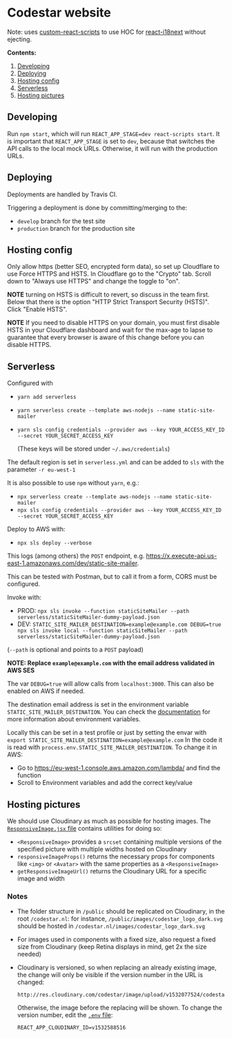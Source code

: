 # Codestar website

Note: uses [custom-react-scripts](https://medium.com/@kitze/configure-create-react-app-without-ejecting-d8450e96196a) to 
use HOC for [react-i18next](https://react.i18next.com/overview/getting-started) without ejecting. 

**Contents:**

1. [Developing](#developing)
1. [Deploying](#deploying)
1. [Hosting config](#hosting-config)
1. [Serverless](#serverless)
1. [Hosting pictures](#hosting-pictures)

## Developing

Run `npm start`, which will run `REACT_APP_STAGE=dev react-scripts start`. It is important that `REACT_APP_STAGE` is set 
to `dev`, because that switches the API calls to the local mock URLs. Otherwise, it will run with the production
URLs.

## Deploying

Deployments are handled by Travis CI.

Triggering a deployment is done by committing/merging to the:

- `develop` branch for the test site
- `production` branch for the production site

## Hosting config

Only allow https (better SEO, encrypted form data), so set up Cloudflare to use Force HTTPS and HSTS.
In Cloudflare go to the "Crypto" tab.
Scroll down to "Always use HTTPS" and change the toggle to "on".

**NOTE** turning on HSTS is difficult to revert, so discuss in the team first.
Below that there is the option "HTTP Strict Transport Security (HSTS)". Click "Enable HSTS".

**NOTE** If you need to disable HTTPS on your domain, you must first disable HSTS in your Cloudflare dashboard and wait 
for the max-age to lapse to guarantee that every browser is aware of this change before you can disable HTTPS.

## Serverless

Configured with

- `yarn add serverless`
- `yarn serverless create --template aws-nodejs --name static-site-mailer`
- `yarn sls config credentials --provider aws --key YOUR_ACCESS_KEY_ID --secret YOUR_SECRET_ACCESS_KEY`

	(These keys will be stored under `~/.aws/credentials`)

The default region is set in `serverless.yml` and can be added to `sls` with the parameter `-r eu-west-1`

It is also possible to use `npm` without `yarn`, e.g.:

- `npx serverless create --template aws-nodejs --name static-site-mailer`
- `npx sls config credentials --provider aws --key YOUR_ACCESS_KEY_ID --secret YOUR_SECRET_ACCESS_KEY`

Deploy to AWS with:

- `npx sls deploy --verbose`

This logs (among others) the `POST` endpoint, e.g. https://x.execute-api.us-east-1.amazonaws.com/dev/static-site-mailer.

This can be tested with Postman, but to call it from a form, CORS must be configured.

Invoke with:

- PROD: `npx sls invoke --function staticSiteMailer --path serverless/staticSiteMailer-dummy-payload.json`
- DEV: `STATIC_SITE_MAILER_DESTINATION=example@example.com DEBUG=true npx sls invoke local --function staticSiteMailer --path serverless/staticSiteMailer-dummy-payload.json`

(`--path` is optional and points to a `POST` payload)

**NOTE: Replace `example@example.com` with the email address validated in AWS SES**

The var `DEBUG=true` will allow calls from `localhost:3000`. This can also be enabled on AWS if needed. 

The destination email address is set in the environment variable `STATIC_SITE_MAILER_DESTINATION`. You can check the [documentation](https://serverless.com/framework/docs/providers/spotinst/guide/variables/#environment-variables) for more information about environment variables.

Locally this can be set in a test profile or just by setting the envar with `export STATIC_SITE_MAILER_DESTINATION=example@example.com` 
In the code it is read with `process.env.STATIC_SITE_MAILER_DESTINATION`. To change it in AWS:

- Go to https://eu-west-1.console.aws.amazon.com/lambda/ and find the function
- Scroll to Environment variables and add the correct key/value

## Hosting pictures

We should use Cloudinary as much as possible for hosting images. The [`ResponsiveImage.jsx` file](src/ResponsiveImage/ResponsiveImage.jsx) contains utilities for doing so:

- `<ResponsiveImage>` provides a `srcset` containing multiple versions of the specified picture with multiple widths hosted on Cloudinary
- `responsiveImageProps()` returns the necessary props for components like `<img>` or `<Avatar>` with the same properties as a `<ResponsiveImage>`
- `getResponsiveImageUrl()` returns the Cloudinary URL for a specific image and width

### Notes

- The folder structure in `/public` should be replicated on Cloudinary, in the root `/codestar.nl`: for instance, `/public/images/codestar_logo_dark.svg` should be hosted in `/codestar.nl/images/codestar_logo_dark.svg`
- For images used in components with a fixed size, also request a fixed size from Cloudinary (keep Retina displays in mind, get 2x the size needed)
- Cloudinary is versioned, so when replacing an already existing image, the change will only be visible if the version number in the URL is changed:

  ```
  http://res.cloudinary.com/codestar/image/upload/v1532077524/codestar.nl/images/codestar_logo_dark.svg
  ```
  
  Otherwise, the image before the replacing will be shown. To change the version number, edit the [`.env` file](.env):
  
  ```
  REACT_APP_CLOUDINARY_ID=v1532588516
  ```
